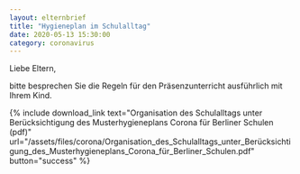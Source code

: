 ```yaml
---
layout: elternbrief
title: "Hygieneplan im Schulalltag"
date: 2020-05-13 15:30:00
category: coronavirus
---
```


Liebe Eltern,

bitte besprechen Sie die Regeln für den Präsenzunterricht ausführlich mit Ihrem Kind.

{% include download_link text="Organisation des Schulalltags unter Berücksichtigung des Musterhygieneplans Corona für Berliner Schulen (pdf)" url="/assets/files/corona/Organisation_des_Schulalltags_unter_Berücksichtigung_des_Musterhygieneplans_Corona_für_Berliner_Schulen.pdf" button="success" %}
